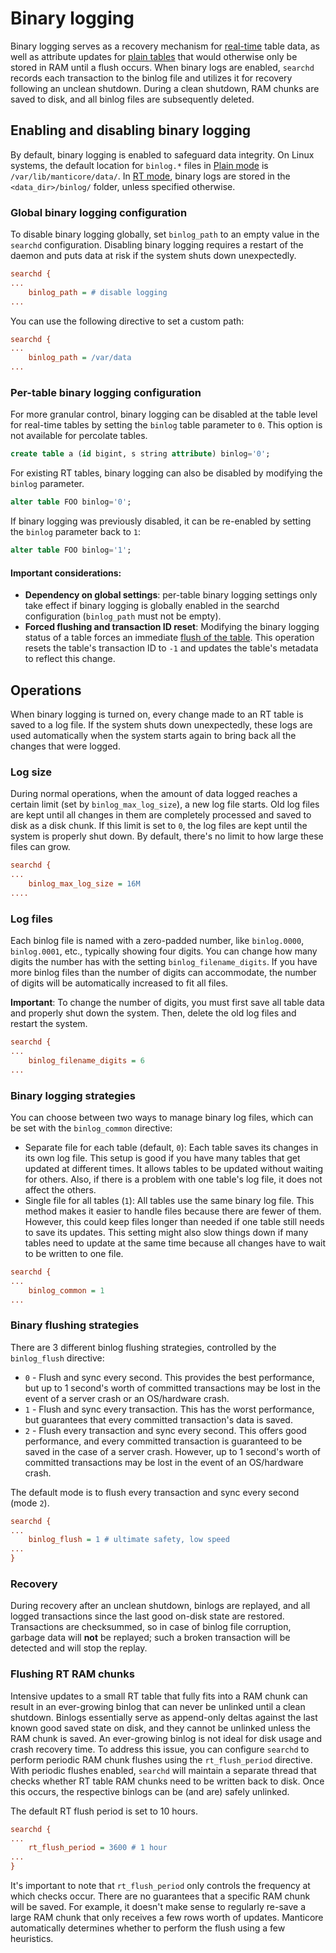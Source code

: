# Binary logging

Binary logging serves as a recovery mechanism for [real-time](../Creating_a_table/Local_tables/Real-time_table.md) table data, as well as attribute updates for [plain tables](../Creating_a_table/Local_tables/Plain_table.md#Plain-table) that would otherwise only be stored in RAM until a flush occurs. When binary logs are enabled, `searchd` records each transaction to the binlog file and utilizes it for recovery following an unclean shutdown. During a clean shutdown, RAM chunks are saved to disk, and all binlog files are subsequently deleted.

## Enabling and disabling binary logging

By default, binary logging is enabled to safeguard data integrity. On Linux systems, the default location for `binlog.*` files in [Plain mode](../Creating_a_table/Local_tables.md#Defining-table-schema-in-config-%28Plain-mode%29) is `/var/lib/manticore/data/`. In [RT mode](../Creating_a_table/Local_tables.md#Online-schema-management-%28RT-mode%29), binary logs are stored in the `<data_dir>/binlog/` folder, unless specified otherwise.

### Global binary logging configuration

<!-- example binlog_path -->
To disable binary logging globally, set `binlog_path` to an empty value in the `searchd` configuration.
Disabling binary logging requires a restart of the daemon and puts data at risk if the system shuts down unexpectedly.

<!-- request Example -->
```ini
searchd {
...
    binlog_path = # disable logging
...
```
<!-- end -->

<!-- example binlog_path2 -->
You can use the following directive to set a custom path:

<!-- request Example -->
```ini
searchd {
...
    binlog_path = /var/data
...
```
<!-- end -->

### Per-table binary logging configuration

<!-- Example binlog0 -->
For more granular control, binary logging can be disabled at the table level for real-time tables by setting the `binlog` table parameter to `0`. This option is not available for percolate tables.

<!-- request Example -->
```sql
create table a (id bigint, s string attribute) binlog='0';
```
<!-- end -->

<!-- Example binlog_alter -->
For existing RT tables, binary logging can also be disabled by modifying the `binlog` parameter.

<!-- request Example -->
```sql
alter table FOO binlog='0';
```
<!-- end -->

<!-- Example binlog_alter2 -->
If binary logging was previously disabled, it can be re-enabled by setting the `binlog` parameter back to `1`:

<!-- request Example -->
```sql
alter table FOO binlog='1';
```
<!-- end -->

#### Important considerations:
* **Dependency on global settings**: per-table binary logging settings only take effect if binary logging is globally enabled in the searchd configuration (`binlog_path` must not be empty).
* **Forced flushing and transaction ID reset**: Modifying the binary logging status of a table forces an immediate [flush of the table](../Securing_and_compacting_a_table/Flushing_RAM_chunk_to_disk.md#FLUSH-TABLE). This operation resets the table's transaction ID to `-1` and updates the table's metadata to reflect this change.

## Operations

When binary logging is turned on, every change made to an RT table is saved to a log file. If the system shuts down unexpectedly, these logs are used automatically when the system starts again to bring back all the changes that were logged.

### Log size

<!-- Example binlog_max_log_size -->
During normal operations, when the amount of data logged reaches a certain limit (set by `binlog_max_log_size`), a new log file starts. Old log files are kept until all changes in them are completely processed and saved to disk as a disk chunk. If this limit is set to `0`, the log files are kept until the system is properly shut down. By default, there's no limit to how large these files can grow.

<!-- request Example -->

```ini
searchd {
...
    binlog_max_log_size = 16M
....
```

<!-- end -->

### Log files

<!-- example binlog_filename_digits -->

Each binlog file is named with a zero-padded number, like `binlog.0000`, `binlog.0001`, etc., typically showing four digits. You can change how many digits the number has with the setting `binlog_filename_digits`. If you have more binlog files than the number of digits can accommodate, the number of digits will be automatically increased to fit all files.

**Important**: To change the number of digits, you must first save all table data and properly shut down the system. Then, delete the old log files and restart the system.

<!-- request Example -->
```ini
searchd {
...
    binlog_filename_digits = 6
...
```
<!-- end -->

### Binary logging strategies

<!-- Example binlog_common -->
You can choose between two ways to manage binary log files, which can be set with the `binlog_common` directive:
* Separate file for each table (default, `0`): Each table saves its changes in its own log file. This setup is good if you have many tables that get updated at different times. It allows tables to be updated without waiting for others. Also, if there is a problem with one table's log file, it does not affect the others.
* Single file for all tables (`1`): All tables use the same binary log file. This method makes it easier to handle files because there are fewer of them. However, this could keep files longer than needed if one table still needs to save its updates. This setting might also slow things down if many tables need to update at the same time because all changes have to wait to be written to one file.

<!-- request binlog_common -->

```ini
searchd {
...
    binlog_common = 1
...
```
<!-- end -->

### Binary flushing strategies

<!-- Example binlog_flush -->
There are 3 different binlog flushing strategies, controlled by the `binlog_flush` directive:

* `0` - Flush and sync every second. This provides the best performance, but up to 1 second's worth of committed transactions may be lost in the event of a server crash or an OS/hardware crash.
* `1` - Flush and sync every transaction. This has the worst performance, but guarantees that every committed transaction's data is saved.
* `2` - Flush every transaction and sync every second. This offers good performance, and every committed transaction is guaranteed to be saved in the case of a server crash. However, up to 1 second's worth of committed transactions may be lost in the event of an OS/hardware crash.

The default mode is to flush every transaction and sync every second (mode `2`).

<!-- request Example -->
```ini
searchd {
...
    binlog_flush = 1 # ultimate safety, low speed
...
}
```
<!-- end -->

### Recovery

During recovery after an unclean shutdown, binlogs are replayed, and all logged transactions since the last good on-disk state are restored. Transactions are checksummed, so in case of binlog file corruption, garbage data will **not** be replayed; such a broken transaction will be detected and will stop the replay.

### Flushing RT RAM chunks

<!-- Example rt_flush_period -->
Intensive updates to a small RT table that fully fits into a RAM chunk can result in an ever-growing binlog that can never be unlinked until a clean shutdown. Binlogs essentially serve as append-only deltas against the last known good saved state on disk, and they cannot be unlinked unless the RAM chunk is saved. An ever-growing binlog is not ideal for disk usage and crash recovery time. To address this issue, you can configure `searchd` to perform periodic RAM chunk flushes using the `rt_flush_period` directive. With periodic flushes enabled, `searchd` will maintain a separate thread that checks whether RT table RAM chunks need to be written back to disk. Once this occurs, the respective binlogs can be (and are) safely unlinked.

The default RT flush period is set to 10 hours.

<!-- request Example -->
```ini
searchd {
...
    rt_flush_period = 3600 # 1 hour
...
}
```
<!-- end -->

It's important to note that `rt_flush_period` only controls the frequency at which checks occur. There are no guarantees that a specific RAM chunk will be saved. For example, it doesn't make sense to regularly re-save a large RAM chunk that only receives a few rows worth of updates. Manticore automatically determines whether to perform the flush using a few heuristics.

<!-- proofread -->

